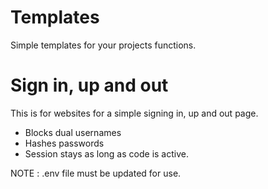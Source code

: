 # Templates

Simple templates for your projects functions.

# Sign in, up and out

This is for websites for a simple signing in, up and out page.
- Blocks dual usernames
- Hashes passwords
- Session stays as long as code is active.

NOTE : .env file must be updated for use.
